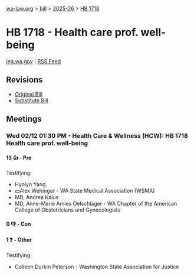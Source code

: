 [wa-law.org](/) > [bill](/bill/) > [2025-26](/bill/2025-26/) > [HB 1718](/bill/2025-26/hb/1718/)

# HB 1718 - Health care prof. well-being
[leg.wa.gov](https://app.leg.wa.gov/billsummary?BillNumber=1718&Year=2025&Initiative=false) | [RSS Feed](./rss.xml)

## Revisions
* [Original Bill](1/)
* [Substitute Bill](S/)

## Meetings
### Wed 02/12 01:30 PM - Health Care & Wellness (HCW): HB 1718 Health care prof. well-being
#### 13 👍 - Pro
Testifying:
* Hyolyn Yang
* 💵Alex Wehinger - WA State Medical Association (WSMA)
* MD, Andrea Kalus
* MD, Anne-Marie Amies Oelschlager - WA Chapter of the American College of Obstetricians and Gynecologists

#### 0 👎 - Con

#### 1 ❓ - Other
Testifying:
* Colleen Durkin Peterson - Washington State Association for Justice
